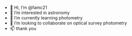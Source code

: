- 👋 Hi, I’m @famc21
- 👀 I’m interested in astronomy
- 🌱 I’m currently learning photometry
- 💞️ I’m looking to collaborate on optical survey photometry
- 📫 thank you

<!---
famc21/famc21 is a ✨ special ✨ repository because its `README.md` (this file) appears on your GitHub profile.
You can click the Preview link to take a look at your changes.
--->
